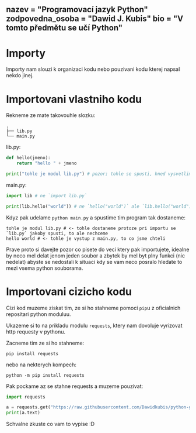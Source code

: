nazev = "Programovací jazyk Python"
zodpovedna_osoba = "Dawid J. Kubis"
bio = "V tomto předmětu se učí Python"
---
# Importy
Importy nam slouzi k organizaci kodu nebo pouzivani kodu kterej napsal nekdo jinej.

# Importovani vlastniho kodu

Rekneme ze mate takovouhle slozku:
```
.
├── lib.py
└── main.py
```
lib.py:
```python
def hello(jmeno):
    return "hello " + jmeno

print("tohle je modul lib.py") # pozor; tohle se spusti, hned vysvetlim
```
main.py:
```python
import lib # ne `import lib.py`

print(lib.hello("world")) # ne `hello("world")` ale `lib.hello("world")`
```
Kdyz pak udelame `python main.py` a spustime tim program tak dostaneme:
```
tohle je modul lib.py # <- tohle dostaneme protoze pri importu se `lib.py` jakoby spusti, to ale nechceme
hello world # <- tohle je vystup z main.py, to co jsme chteli
```
Prave proto si davejte pozor co pisete do veci ktery pak importujete, idealne by neco mel delat jenom
jeden soubor a zbytek by mel byt plny funkci (nic nedelat) abyste se nedostali k situaci kdy
se vam neco posralo hledate to mezi vsema python souborama.

# Importovani cizicho kodu

Cizi kod muzeme ziskat tim, ze si ho stahneme pomoci `pip`u z oficialnich repositari python moduluu.

Ukazeme si to na prikladu modulu `requests`, ktery nam dovoluje vyrizovat http requesty v pythonu.

Zacneme tim ze si ho stahneme:
```shell
pip install requests
```
nebo na nekterych kompech:
```shell
python -m pip install requests
```
Pak pockame az se stahne requests a muzeme pouzivat:

```python
import requests

a = requests.get("https://raw.githubusercontent.com/Dawidkubis/python-gjk/master/8/importy.md")
print(a.text)
```
Schvalne zkuste co vam to vypise :D
